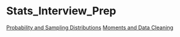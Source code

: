 # Stats_Interview_Prep
[Probability and Sampling Distributions](https://nbviewer.jupyter.org/github/pmleffers/Stats_Interview_Prep/blob/master/Preparing%20for%20Stats%20Interview%20Questions-%20Probability%20and%20Sampling%20Distributions.ipynb)
[Moments and Data Cleaning](https://github.com/pmleffers/Stats_Interview_Prep/blob/master/Preparing%20for%20Stats%20Interview%20Questions-%20Moments%20and%20Data%20Cleaning.ipynb)

